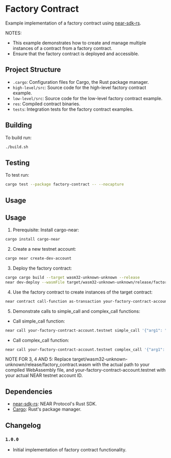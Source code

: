 # Factory Contract

Example implementation of a factory contract using [near-sdk-rs].

[near-sdk-rs]: https://github.com/near/near-sdk-rs

NOTES:

- This example demonstrates how to create and manage multiple instances of a contract from a factory contract.
- Ensure that the factory contract is deployed and accessible.

## Project Structure

- `.cargo`: Configuration files for Cargo, the Rust package manager.
- `high-level/src`: Source code for the high-level factory contract example.
- `low-level/src`: Source code for the low-level factory contract example.
- `res`: Compiled contract binaries.
- `tests`: Integration tests for the factory contract examples.

## Building

To build run:

```bash
./build.sh
```

## Testing

To test run:

```bash
cargo test --package factory-contract -- --nocapture
```

## Usage

## Usage

1. Prerequisite: Install cargo-near:

```bash
cargo install cargo-near
```

2. Create a new testnet account:

```bash
cargo near create-dev-account
```

3. Deploy the factory contract:

```bash
cargo cargo build --target wasm32-unknown-unknown --release
near dev-deploy --wasmFile target/wasm32-unknown-unknown/release/factory_contract.wasm
```

4. Use the factory contract to create instances of the target contract:

```bash
near contract call-function as-transaction your-factory-contract-account.testnet deploy_status_message json-args '{"account_id": "sub.your-factory-contract-account.testnet"}' prepaid-gas '100 Tgas' attached-deposit '0 NEAR'
```

5. Demonstrate calls to simple_call and complex_call functions:

- Call simple_call function:

```bash
near call your-factory-contract-account.testnet simple_call '{"arg1": "value1"}' --accountId your-account.testnet
```

- Call complex_call function:

```bash
near call your-factory-contract-account.testnet complex_call '{"arg1": "value1", "arg2": "value2"}' --accountId your-account.testnet
```

NOTE FOR 3, 4 AND 5: Replace target/wasm32-unknown-unknown/release/factory_contract.wasm with the actual path to your compiled WebAssembly file, and your-factory-contract-account.testnet with your actual NEAR testnet account ID.

## Dependencies

- [near-sdk-rs](https://github.com/near/near-sdk-rs): NEAR Protocol's Rust SDK.
- [Cargo](https://doc.rust-lang.org/cargo/): Rust's package manager.

## Changelog

### `1.0.0`

- Initial implementation of factory contract functionality.
